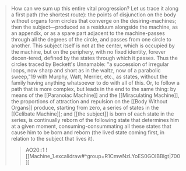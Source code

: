 > How can we sum up this entire vital progression? Let us trace it along a first path (the shortest route): the points of disjunction on the body without organs form circles that converge on the desiring-machines; then the subject—produced as a residuum alongside the machine, as an appendix, or as a spare part adjacent to the machine-passes through all the degrees of the circle, and passes from one circle to another. This subject itself is not at the center, which is occupied by the machine, but on the periphery, with no fixed identity, forever decen-tered, defined by the states through which it passes. Thus the circles traced by Beckett's Unnamable: "a succession of irregular loops, now sharp and short as in the waltz, now of a parabolic sweep,"19 with Murphy, Watt, Merrier, etc., as states, without the family having anything whatsoever to do with all of this. Or, to follow a path that is more complex, but leads in the end to the same thing: by means of the [[Paranoiac Machine]] and the [[Miraculating Machine]], the proportions of attraction and repulsion on the [[Body Without Organs]] produce, starting from zero, a series of states in the [[Celibate Machine]]; and [[the subject]] is born of each state in the series, is continually reborn of the following state that determines him at a given moment, consuming-consummating all these states that cause him to be born and reborn (the lived state coming first, in relation to the subject that lives it).
> >AO20::1
![[Machine_1.excalidraw#^group=R1CmwNzLYoES0GOIBBlgt|700]]